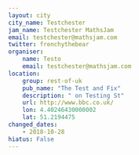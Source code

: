 ```yaml
---
layout: city                                           
city_name: Testchester                                                               
jam_name: Testchester MathsJam
email: testchester@mathsjam.com
twitter: frenchythebear
organiser:
    name: Testo
    email: testchester@mathsjam.com
location:
    group: rest-of-uk
    pub_name: "The Test and Fix"
    description: " on Testing St"
    url: http://www.bbc.co.uk/
    lon: 4.40246430000002
    lat: 51.2194475
changed_dates:
    - 2018-10-28
hiatus: False
---
```

